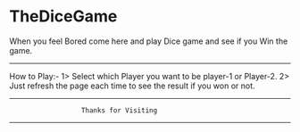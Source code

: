 # TheDiceGame
When you feel Bored come here and play Dice game and see if you Win the game.
******************************************************************************
How to Play:-
1> Select which Player you want to be player-1 or Player-2.
2> Just refresh the page each time to see the result if you won or not.
******************************************************************************

                      Thanks for Visiting

******************************************************************************
